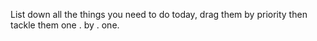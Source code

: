 List down all the things you need to do today, drag them by priority then tackle them one . by . one.
